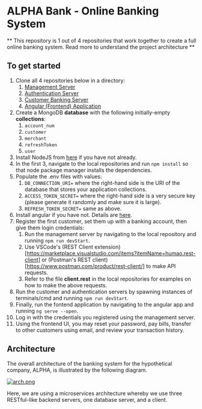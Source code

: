 # ALPHA Bank - Online Banking System
** This repository is 1 out of 4 repositories that work together to create a full online banking system. Read more to understand the project architecture **

## To get started

1. Clone all 4 repositories below in a directory:
    1. [Management Server](https://github.com/aalmusaw/BankingSystemMgmtServer)
    1. [Authentication Server](https://github.com/aalmusaw/BankingSystemAuthServer)
    1. [Customer Banking Server](https://github.com/aalmusaw/BankingSystemCustomerServer)
    1. [Angular (Frontend) Application](https://github.com/aalmusaw/BankingSystemFrontend)
1. Create a MongoDB **database** with the following initially-empty **collections**:
    1. `account_num`
    1. `customer`
    1. `merchant`
    1. `refreshToken`
    1. `user`
1. Install NodeJS from [here](https://nodejs.org/en/download/) if you have not already.
1. In the first 3, navigate to the local repositories and run `npm install` so that node package manager installs the dependencies.
1. Populate the .env files with values:
    1. `DB_CONNECTION_URI=` where the right-hand side is the URI of the database that stores your application collections.
    1. `ACCESS_TOKEN_SECRET=` where the right-hand side is a very secure key (please generate it randomly and make sure it is large).
    1. `REFRESH_TOKEN_SECRET=` same as above.
1. Install angular if you have not. Details are [here](https://angular.io/guide/setup-local).
1. Register the first customer, set them up with a banking account, then give them login credentials:
    1. Run the management server by navigating to the local repository and running `npm run devStart`.
    1. Use VSCode's (REST Client extension)[https://marketplace.visualstudio.com/items?itemName=humao.rest-client] or (Postman's REST client)[https://www.postman.com/product/rest-client/] to make API requests.
    1. Refer to the file **client.rest** in the local repositories for examples on how to make the above requests.
1. Run the customer and authentication servers by spawning instances of terminals/cmd and running `npm run devStart`.
1. Finally, run the fontend application by navigating to the angular app and running `ng serve --open`.
1. Log in with the credentials you registered using the management server. 
1. Using the frontend UI, you may reset your password, pay bills, transfer to other customers using email, and review your transaction history.
 
 
## Architecture
The overall architecture of the banking system for the hypothetical company, ALPHA, is illustrated by the following diagram.

[![arch.png](https://i.postimg.cc/SxLTPmWs/arch.png)](https://postimg.cc/K1zDkSpS)


Here, we are using a microservices architecture whereby we use three RESTful-like backend servers, one database server, and a client.



